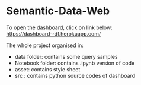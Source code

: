 # Semantic-Data-Web

To open the dashboard, click on link below:  
https://dashboard-rdf.herokuapp.com/



The whole project organised in:


- data folder: contains some query samples
- Notebook folder: contains .ipynb version of code
- asset: contains style sheet
- src : contains python source codes of dashboard

